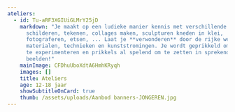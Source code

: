 ```yaml
---
ateliers:
  - id: Tu-aRF3XGIUiGLMrY25jD
    markdown: "Je maakt op een ludieke manier kennis met verschillende technieken:
      schilderen, tekenen, collages maken, sculpturen kneden in klei,
      fotograferen, etsen, ... Laat je **verwonderen** door de rijke wereld van
      materialen, technieken en kunststromingen. Je wordt geprikkeld om te doen,
      te experimenteren en prikkels al spelend om te zetten in sprekende
      beelden!"
    mainImage: CFDhuUboXdtA6HmhKRyqh
    images: []
    title: Ateliers
    age: 12-18 jaar
    showSubtitleOnCard: true
    thumb: /assets/uploads/Aanbod banners-JONGEREN.jpg
---
```

